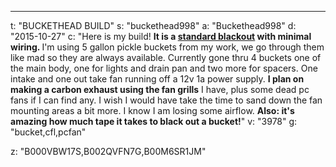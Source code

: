 ---
t: "BUCKETHEAD BUILD"
s: "buckethead998"
a: "Buckethead998"
d: "2015-10-27"
c: "Here is my build! <strong>It is a <a href='http://www.reddit.com/r/SpaceBuckets/comments/1t590b/complete_build_guide_for_a_blackout_space_bucket/'>standard blackout</a> with minimal wiring. </strong>I'm using 5 gallon pickle buckets from my work, we go through them like mad so they are always available. Currently gone thru 4 buckets one of the main body, one for lights and drain pan and two more for spacers. One intake and one out take fan running off a 12v 1a power supply. <strong>I plan on making a carbon exhaust using the fan grills</strong> I have, plus some dead pc fans if I can find any. I wish I would have take the time to sand down the fan mounting areas a bit more. I know I am losing some airflow. <strong>Also: it's amazing how much tape it takes to black out a bucket!</strong>"
v: "3978"
g: "bucket,cfl,pcfan"

z: "B000VBW17S,B002QVFN7G,B00M6SR1JM"

